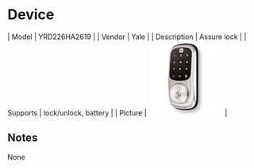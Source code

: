 
# Device

| Model | YRD226HA2619  |
| Vendor  | Yale  |
| Description | Assure lock |
| Supports | lock/unlock, battery |
| Picture | ![../images/devices/YRD226HA2619.jpg](../images/devices/YRD226HA2619.jpg) |

## Notes

None
